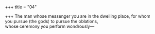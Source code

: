 +++
title = "04"

+++
The man whose messenger you are in the dwelling place, for whom you  pursue (the gods) to pursue the oblations,  
whose ceremony you perform wondrously—  